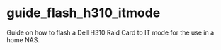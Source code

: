 # guide_flash_h310_itmode
Guide on how to flash a Dell H310 Raid Card to IT mode for the use in a home NAS.
